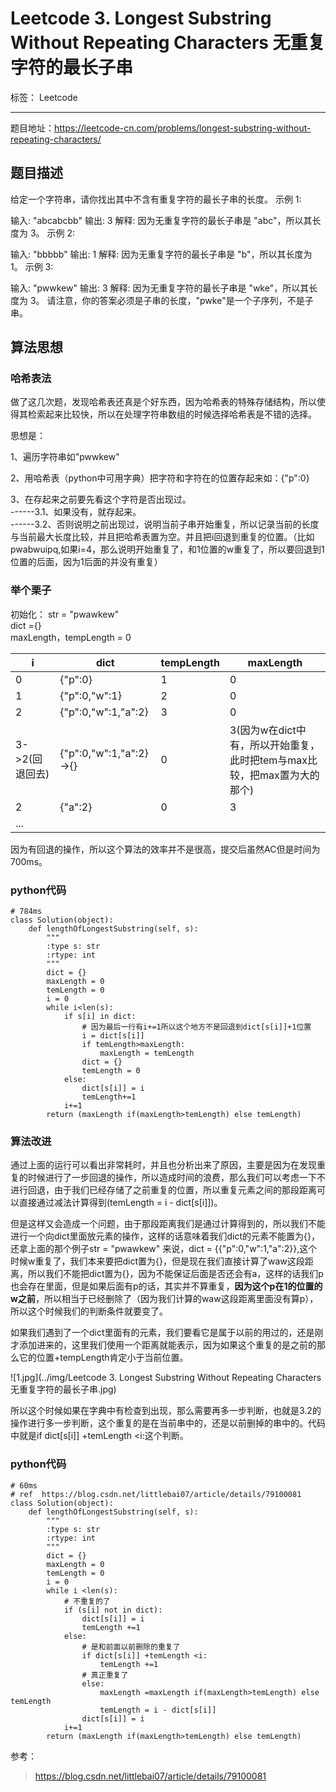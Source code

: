 ﻿# Leetcode 3. Longest Substring Without Repeating Characters 无重复字符的最长子串

标签： Leetcode

---
题目地址：https://leetcode-cn.com/problems/longest-substring-without-repeating-characters/  

## 题目描述   
给定一个字符串，请你找出其中不含有重复字符的最长子串的长度。
示例 1:

输入: "abcabcbb"
输出: 3 
解释: 因为无重复字符的最长子串是 "abc"，所以其长度为 3。
示例 2:

输入: "bbbbb"
输出: 1
解释: 因为无重复字符的最长子串是 "b"，所以其长度为 1。
示例 3:

输入: "pwwkew"
输出: 3
解释: 因为无重复字符的最长子串是 "wke"，所以其长度为 3。
     请注意，你的答案必须是子串的长度，"pwke"是一个子序列，不是子串。  

## 算法思想  

### 哈希表法  

做了这几次题，发现哈希表还真是个好东西，因为哈希表的特殊存储结构，所以使得其检索起来比较快，所以在处理字符串数组的时候选择哈希表是不错的选择。  

思想是：  

1、遍历字符串如"pwwkew"  

2、用哈希表（python中可用字典）把字符和字符在的位置存起来如：{"p":0}  

3、在存起来之前要先看这个字符是否出现过。  
------3.1、如果没有，就存起来。  
------3.2、否则说明之前出现过，说明当前子串开始重复，所以记录当前的长度与当前最大长度比较，并且把哈希表置为空。并且把i回退到重复的位置。（比如pwabwuipq,如果i=4，那么说明开始重复了，和1位置的w重复了，所以要回退到1位置的后面，因为1后面的并没有重复）  

### 举个栗子   
初始化：
str = "pwawkew"  
dict ={}  
maxLength，tempLength = 0  

|i|dict|tempLength|maxLength|
|--|--|--|--|  
|0|{"p":0}|1|0|
|1|{"p":0,"w":1}|2|0|
|2|{"p":0,"w":1,"a":2}|3|0|
|3->2(回退回去)|{"p":0,"w":1,"a":2} ->{}|0|3(因为w在dict中有，所以开始重复，此时把tem与max比较，把max置为大的那个)|
|2|{"a":2}|0|3|
|...|   

因为有回退的操作，所以这个算法的效率并不是很高，提交后虽然AC但是时间为700ms。   

### python代码   

    # 784ms 
    class Solution(object):
        def lengthOfLongestSubstring(self, s):
            """
            :type s: str
            :rtype: int
            """
            dict = {}
            maxLength = 0
            temLength = 0
            i = 0
            while i<len(s):
                if s[i] in dict:
                    # 因为最后一行有i+=1所以这个地方不是回退到dict[s[i]]+1位置
                    i = dict[s[i]]
                    if temLength>maxLength:
                        maxLength = temLength
                    dict = {}
                    temLength = 0
                else:
                    dict[s[i]] = i
                    temLength+=1
                i+=1
            return (maxLength if(maxLength>temLength) else temLength)  
            
### 算法改进  

通过上面的运行可以看出非常耗时，并且也分析出来了原因，主要是因为在发现重复的时候进行了一步回退的操作，所以造成时间的浪费，那么我们可以考虑一下不进行回退，由于我们已经存储了之前重复的位置，所以重复元素之间的那段距离可以直接通过减法计算得到(temLength = i - dict[s[i]])。  

但是这样又会造成一个问题，由于那段距离我们是通过计算得到的，所以我们不能进行一个向dict里面放元素的操作，这样的话意味着我们dict的元素不能置为{}，还拿上面的那个例子str = "pwawkew" 来说，dict = {{"p":0,"w":1,"a":2}},这个时候w重复了，我们本来要把dict置为{}，但是现在我们直接计算了waw这段距离，所以我们不能把dict置为{}，因为不能保证后面是否还会有a，这样的话我们p也会存在里面，但是如果后面有p的话，其实并不算重复，**因为这个p在1的位置的w之前**，所以相当于已经删除了（因为我们计算的waw这段距离里面没有算p），所以这个时候我们的判断条件就要变了。  

如果我们遇到了一个dict里面有的元素，我们要看它是属于以前的用过的，还是刚才添加进来的，这里我们使用一个距离就能表示，因为如果这个重复的是之前的那么它的位置+tempLength肯定小于当前位置。  

![1.jpg](../img/Leetcode 3. Longest Substring Without Repeating Characters 无重复字符的最长子串.jpg)  

所以这个时候如果在字典中有检查到出现，那么需要再多一步判断，也就是3.2的操作进行多一步判断，这个重复的是在当前串中的，还是以前删掉的串中的。代码中就是if dict[s[i]] +temLength <i:这个判断。  

### python代码  

    # 60ms
    # ref  https://blog.csdn.net/littlebai07/article/details/79100081
    class Solution(object):
        def lengthOfLongestSubstring(self, s):
            """
            :type s: str
            :rtype: int
            """
            dict = {}
            maxLength = 0
            temLength = 0
            i = 0
            while i <len(s):
                # 不重复的了
                if (s[i] not in dict):
                    dict[s[i]] = i
                    temLength +=1
                else:
                    # 是和前面以前删除的重复了
                    if dict[s[i]] +temLength <i:
                        temLength +=1
                    # 真正重复了
                    else:
                        maxLength =maxLength if(maxLength>temLength) else temLength
                        temLength = i - dict[s[i]]
                    dict[s[i]] = i
                i+=1 
            return (maxLength if(maxLength>temLength) else temLength)  
            
参考：  

>https://blog.csdn.net/littlebai07/article/details/79100081





